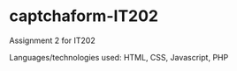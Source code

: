 # captchaform-IT202
Assignment 2 for IT202

Languages/technologies used: HTML, CSS, Javascript, PHP

